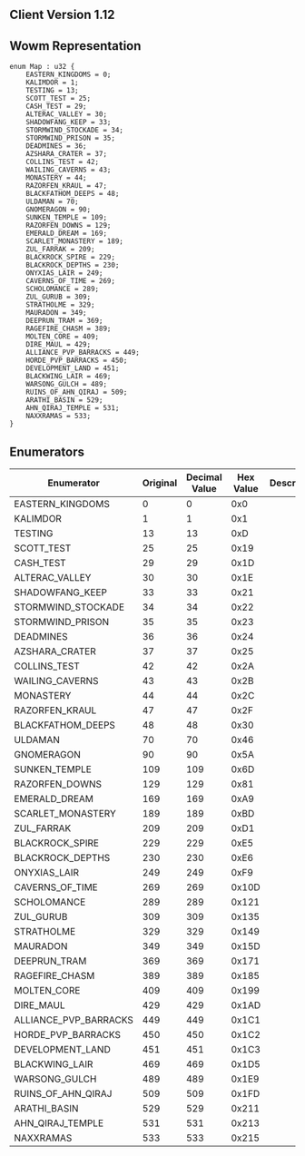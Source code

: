 ## Client Version 1.12

## Wowm Representation
```rust,ignore
enum Map : u32 {
    EASTERN_KINGDOMS = 0;    
    KALIMDOR = 1;    
    TESTING = 13;    
    SCOTT_TEST = 25;    
    CASH_TEST = 29;    
    ALTERAC_VALLEY = 30;    
    SHADOWFANG_KEEP = 33;    
    STORMWIND_STOCKADE = 34;    
    STORMWIND_PRISON = 35;    
    DEADMINES = 36;    
    AZSHARA_CRATER = 37;    
    COLLINS_TEST = 42;    
    WAILING_CAVERNS = 43;    
    MONASTERY = 44;    
    RAZORFEN_KRAUL = 47;    
    BLACKFATHOM_DEEPS = 48;    
    ULDAMAN = 70;    
    GNOMERAGON = 90;    
    SUNKEN_TEMPLE = 109;    
    RAZORFEN_DOWNS = 129;    
    EMERALD_DREAM = 169;    
    SCARLET_MONASTERY = 189;    
    ZUL_FARRAK = 209;    
    BLACKROCK_SPIRE = 229;    
    BLACKROCK_DEPTHS = 230;    
    ONYXIAS_LAIR = 249;    
    CAVERNS_OF_TIME = 269;    
    SCHOLOMANCE = 289;    
    ZUL_GURUB = 309;    
    STRATHOLME = 329;    
    MAURADON = 349;    
    DEEPRUN_TRAM = 369;    
    RAGEFIRE_CHASM = 389;    
    MOLTEN_CORE = 409;    
    DIRE_MAUL = 429;    
    ALLIANCE_PVP_BARRACKS = 449;    
    HORDE_PVP_BARRACKS = 450;    
    DEVELOPMENT_LAND = 451;    
    BLACKWING_LAIR = 469;    
    WARSONG_GULCH = 489;    
    RUINS_OF_AHN_QIRAJ = 509;    
    ARATHI_BASIN = 529;    
    AHN_QIRAJ_TEMPLE = 531;    
    NAXXRAMAS = 533;    
}

```
## Enumerators
| Enumerator | Original | Decimal Value | Hex Value | Description | Comment |
| --------- | -------- | ------------- | --------- | ----------- | ------- |
| EASTERN_KINGDOMS | 0 | 0 | 0x0 |  |  |
| KALIMDOR | 1 | 1 | 0x1 |  |  |
| TESTING | 13 | 13 | 0xD |  |  |
| SCOTT_TEST | 25 | 25 | 0x19 |  |  |
| CASH_TEST | 29 | 29 | 0x1D |  |  |
| ALTERAC_VALLEY | 30 | 30 | 0x1E |  |  |
| SHADOWFANG_KEEP | 33 | 33 | 0x21 |  |  |
| STORMWIND_STOCKADE | 34 | 34 | 0x22 |  |  |
| STORMWIND_PRISON | 35 | 35 | 0x23 |  |  |
| DEADMINES | 36 | 36 | 0x24 |  |  |
| AZSHARA_CRATER | 37 | 37 | 0x25 |  |  |
| COLLINS_TEST | 42 | 42 | 0x2A |  |  |
| WAILING_CAVERNS | 43 | 43 | 0x2B |  |  |
| MONASTERY | 44 | 44 | 0x2C |  |  |
| RAZORFEN_KRAUL | 47 | 47 | 0x2F |  |  |
| BLACKFATHOM_DEEPS | 48 | 48 | 0x30 |  |  |
| ULDAMAN | 70 | 70 | 0x46 |  |  |
| GNOMERAGON | 90 | 90 | 0x5A |  |  |
| SUNKEN_TEMPLE | 109 | 109 | 0x6D |  |  |
| RAZORFEN_DOWNS | 129 | 129 | 0x81 |  |  |
| EMERALD_DREAM | 169 | 169 | 0xA9 |  |  |
| SCARLET_MONASTERY | 189 | 189 | 0xBD |  |  |
| ZUL_FARRAK | 209 | 209 | 0xD1 |  |  |
| BLACKROCK_SPIRE | 229 | 229 | 0xE5 |  |  |
| BLACKROCK_DEPTHS | 230 | 230 | 0xE6 |  |  |
| ONYXIAS_LAIR | 249 | 249 | 0xF9 |  |  |
| CAVERNS_OF_TIME | 269 | 269 | 0x10D |  |  |
| SCHOLOMANCE | 289 | 289 | 0x121 |  |  |
| ZUL_GURUB | 309 | 309 | 0x135 |  |  |
| STRATHOLME | 329 | 329 | 0x149 |  |  |
| MAURADON | 349 | 349 | 0x15D |  |  |
| DEEPRUN_TRAM | 369 | 369 | 0x171 |  |  |
| RAGEFIRE_CHASM | 389 | 389 | 0x185 |  |  |
| MOLTEN_CORE | 409 | 409 | 0x199 |  |  |
| DIRE_MAUL | 429 | 429 | 0x1AD |  |  |
| ALLIANCE_PVP_BARRACKS | 449 | 449 | 0x1C1 |  |  |
| HORDE_PVP_BARRACKS | 450 | 450 | 0x1C2 |  |  |
| DEVELOPMENT_LAND | 451 | 451 | 0x1C3 |  |  |
| BLACKWING_LAIR | 469 | 469 | 0x1D5 |  |  |
| WARSONG_GULCH | 489 | 489 | 0x1E9 |  |  |
| RUINS_OF_AHN_QIRAJ | 509 | 509 | 0x1FD |  |  |
| ARATHI_BASIN | 529 | 529 | 0x211 |  |  |
| AHN_QIRAJ_TEMPLE | 531 | 531 | 0x213 |  |  |
| NAXXRAMAS | 533 | 533 | 0x215 |  |  |
